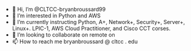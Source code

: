 <!---
CLTCC-bryanbroussard99/CLTCC-bryanbroussard99 is a ✨ special ✨ repository because its `README.md` (this file) appears on your GitHub profile.
You can click the Preview link to take a look at your changes.
--->
- 👋 Hi, I’m @CLTCC-bryanbroussard99
- 👀 I’m interested in Python and AWS
- 🌱 I’m currently instructing Python, A+, Network+, Security+, Server+, Linux+. LPIC-1, AWS Cloud Practitioner, and Cisco CCT corses.
- 💞️ I’m looking to collaborate on remote on
- 📫 How to reach me bryanbroussard @ cltcc . edu
